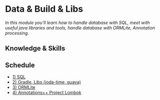 # Data & Build & Libs
*In this module you'll learn how to handle database with SQL, meet with useful java libraries and tools, handle database with ORMLite, Annotation processing.*

## Knowledge & Skills

## Schedule
- [1) SQL](../sql-basics/1-plain)
- [2) Gradle, Libs (joda-time, guava)](2-gadle-libs)
- [3) ORMLite](3-ormlite)
- [4) Annotations++ Project Lombok](4-lombok)
